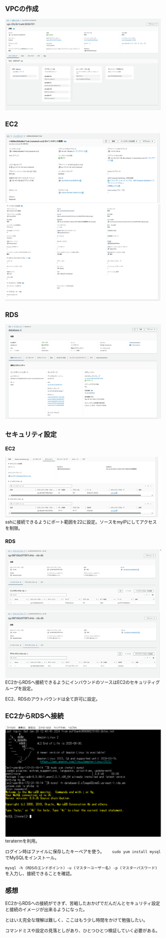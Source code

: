 ## VPCの作成
![01](lecture04-image/01.png)

## EC2
![02](lecture04-image/02.png)
![03](03.png/03.png)


## RDS
![05](lecture04-image/05.png)

## セキュリティ設定
### EC2
![04](lecture04-image/04.png)　　
sshに接続できるようにポート範囲を22に設定。ソースをmyIPにしてアクセスを制限。　　

### RDS
![06](lecture04-image/06.png)
![07](lecture04-image/07.png)
EC2からRDSへ接続できるようにインバウンドのソースはEC2のセキュリティグループを設定。　　

EC2、RDSのアウトバウンドは全て許可に設定。
## EC2からRDSへ接続
![08](lecture04-image/08.png)
teratermを利用。　　

ログイン時はファイルに保存したキーペアを使う。　　
`sudo yum install mysql`でMySQLをインストール。　　

`mysql -h (RDSのエンドポイント）-u (マスターユーザー名) -p (マスターパスワード)`を入力し、接続できることを確認。　　  


## 感想
EC2からRDSへの接続ができず、苦戦したおかげでだんだんとセキュリティ設定と接続のイメージが出来るようになった。　　

とはいえ完全な理解は難しく、ここはもう少し時間をかけて勉強したい。   

コマンドミスや設定の見落としがあり、ひとつひとつ検証していく必要がある。
